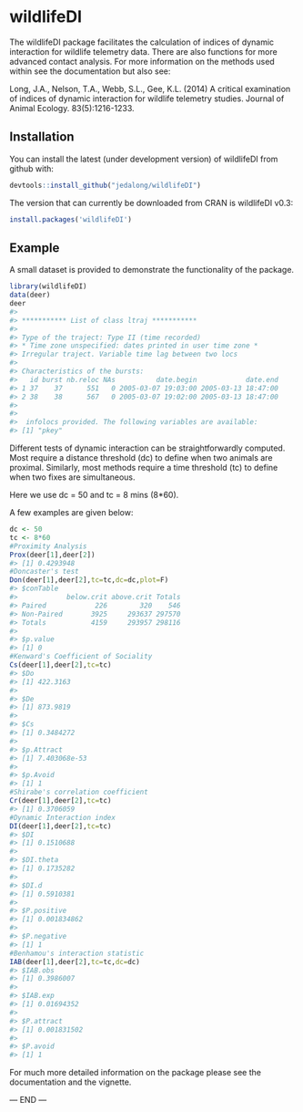 
<!-- README.md is generated from README.Rmd. Please edit that file -->

# wildlifeDI

The wildlifeDI package facilitates the calculation of indices of dynamic
interaction for wildlife telemetry data. There are also functions for
more advanced contact analysis. For more information on the methods used
within see the documentation but also see:

Long, J.A., Nelson, T.A., Webb, S.L., Gee, K.L. (2014) A critical
examination of indices of dynamic interaction for wildlife telemetry
studies. Journal of Animal Ecology. 83(5):1216-1233.

## Installation

You can install the latest (under development version) of wildlifeDI
from github with:

``` r
devtools::install_github("jedalong/wildlifeDI")
```

The version that can currently be downloaded from CRAN is wildlifeDI
v0.3:

``` r
install.packages('wildlifeDI')
```

## Example

A small dataset is provided to demonstrate the functionality of the
package.

``` r
library(wildlifeDI)
data(deer)
deer
#> 
#> *********** List of class ltraj ***********
#> 
#> Type of the traject: Type II (time recorded)
#> * Time zone unspecified: dates printed in user time zone *
#> Irregular traject. Variable time lag between two locs
#> 
#> Characteristics of the bursts:
#>   id burst nb.reloc NAs          date.begin            date.end
#> 1 37    37      551   0 2005-03-07 19:03:00 2005-03-13 18:47:00
#> 2 38    38      567   0 2005-03-07 19:02:00 2005-03-13 18:47:00
#> 
#> 
#>  infolocs provided. The following variables are available:
#> [1] "pkey"
```

Different tests of dynamic interaction can be straightforwardly
computed. Most require a distance threshold (dc) to define when two
animals are proximal. Similarly, most methods require a time threshold
(tc) to define when two fixes are simultaneous.

Here we use dc = 50 and tc = 8 mins (8\*60).

A few examples are given below:

``` r
dc <- 50
tc <- 8*60
#Proximity Analysis
Prox(deer[1],deer[2])
#> [1] 0.4293948
#Doncaster's test
Don(deer[1],deer[2],tc=tc,dc=dc,plot=F)
#> $conTable
#>            below.crit above.crit Totals
#> Paired            226        320    546
#> Non-Paired       3925     293637 297570
#> Totals           4159     293957 298116
#> 
#> $p.value
#> [1] 0
#Kenward's Coefficient of Sociality
Cs(deer[1],deer[2],tc=tc)
#> $Do
#> [1] 422.3163
#> 
#> $De
#> [1] 873.9819
#> 
#> $Cs
#> [1] 0.3484272
#> 
#> $p.Attract
#> [1] 7.403068e-53
#> 
#> $p.Avoid
#> [1] 1
#Shirabe's correlation coefficient
Cr(deer[1],deer[2],tc=tc)
#> [1] 0.3706059
#Dynamic Interaction index
DI(deer[1],deer[2],tc=tc)
#> $DI
#> [1] 0.1510688
#> 
#> $DI.theta
#> [1] 0.1735282
#> 
#> $DI.d
#> [1] 0.5910381
#> 
#> $P.positive
#> [1] 0.001834862
#> 
#> $P.negative
#> [1] 1
#Benhamou's interaction statistic
IAB(deer[1],deer[2],tc=tc,dc=dc)
#> $IAB.obs
#> [1] 0.3986007
#> 
#> $IAB.exp
#> [1] 0.01694352
#> 
#> $P.attract
#> [1] 0.001831502
#> 
#> $P.avoid
#> [1] 1
```

For much more detailed information on the package please see the
documentation and the vignette.

— END —
